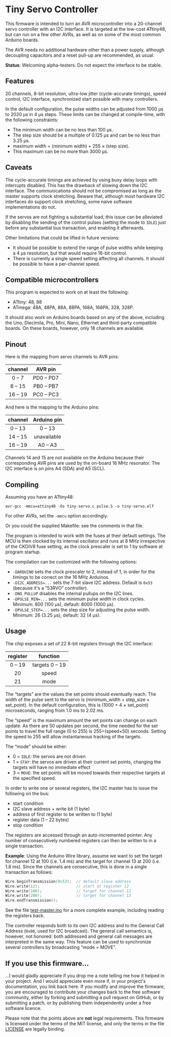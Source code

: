 # Tiny Servo Controller

This firmware is intended to turn an AVR microcontroller into a
20-channel servo controller with an I2C interface. It is targeted at the
low-cost ATtiny48, but can run on a few other AVRs, as well as on some
of the most common Arduino boards.

The AVR needs no additional hardware other than a power supply, although
decoupling capacitors and a reset pull-up are recommended, as usual.

**Status**: Welcoming alpha-testers. Do not expect the interface to be
stable.

## Features

20 channels, 8-bit resolution, ultra-low jitter (cycle-accurate
timings), speed control, I2C interface, synchronized start possible with
many controllers.

In the default configuration, the pulse widths can be adjusted from
1000&nbsp;µs to 2020&nbsp;µs in 4&nbsp;µs steps. These limits can be
changed at compile-time, with the following constraints:

* The minimum width can be no less than 100&nbsp;µs.
* The step size should be a multiple of 0.125&nbsp;µs
  and can be no less than 3.25&nbsp;µs.
* maximum width = (minimum width) + 255 × (step size).
* This maximum can be no more than 3000&nbsp;µs.

## Caveats

The cycle-accurate timings are achieved by using busy delay loops with
interrupts disabled. This has the drawback of slowing down the I2C
interface. The communications should not be compromised as long as the
master supports clock stretching. Beware that, although most hardware
I2C interfaces do support clock stretching, some naive software
implementations do not.

If the servos are not fighting a substantial load, this issue can be
alleviated by disabling the sending of the control pulses (setting the
mode to `IDLE`) just before any substantial bus transaction, and
enabling it afterwards.

Other limitations that could be lifted in future versions:

* It should be possible to extend the range of pulse widths while
  keeping a 4&nbsp;µs resolution, but that would require 16-bit control.
* There is currently a single speed setting affecting all channels. It
  should be possible to have a per-channel speed.

## Compatible microcontrollers

This program is expected to work on at least the following:
* ATtiny: 48, 88
* ATmega: 48A, 48PA, 88A, 88PA, 168A, 168PA, 328, 328P.

It should also work on Arduino boards based on any of the above,
including the Uno, Diecimila, Pro, Mini, Nano, Ethernet and third-party
compatible boards. On these boards, however, only 18 channels are
available.

## Pinout

Here is the mapping from servo channels to AVR pins:

| channel |  AVR pin  |
|:-------:|:---------:|
|  0 –  7 | PD0 – PD7 |
|  8 – 15 | PB0 – PB7 |
| 16 – 19 | PC0 – PC3 |

And here is the mapping to the Arduino pins:

| channel | Arduino pin |
|:-------:|:-----------:|
|  0 – 13 |    0 – 13   |
| 14 – 15 | unavailable |
| 16 – 19 |   A0 – A3   |

Channels 14 and 15 are not available on the Arduino because their
corresponding AVR pins are used by the on-board 16&nbsp;MHz resonator.
The I2C interface is on pins A4 (SDA) and A5 (SCL).

## Compiling

Assuming you have an ATtiny48:

    avr-gcc -mmcu=attiny48 -Os tiny-servo.c pulse.S -o tiny-servo.elf

For other AVRs, set the `-mmcu` option accordingly.

Or you could the supplied Makefile: see the comments in that file.

The program is intended to work with the fuses at their default
settings. The MCU is then clocked by its internal oscillator and runs at
8&nbsp;MHz irrespective of the CKDIV8 fuse setting, as the clock
prescaler is set to 1 by software at program startup.

The compilation can be customized with the following options:

* `-DARDUINO` sets the clock prescaler to 2, instead of 1, in order for
  the timings to be correct on the 16&nbsp;MHz Arduinos.
* `-DI2C_ADDRESS=...` sets the 7-bit slave I2C address. Default is
  `0x53` (because it's a “53RVO” controller).
* `-DNO_PULLUP` disables the internal pullups on the I2C lines.
* `-DPULSE_MIN=...` sets the minimum pulse width in clock cycles.
  Minimum: 800 (100&nbsp;µs), default: 8000 (1000&nbsp;µs).
* `-DPULSE_STEP=...` sets the step size for adjusting the pulse width.
  Minimum: 26 (3.25&nbsp;µs), default: 32 (4&nbsp;µs).

## Usage

The chip exposes a set of 22 8-bit registers through the I2C interface:

| register |    function    |
|:--------:|:--------------:|
|  0 – 19  | targets 0 – 19 |
|    20    |     speed      |
|    21    |     mode       |

The “targets” are the values the set points should eventually reach. The
width of the pulse sent to the servo is (minimum\_width + step\_size ×
set\_point). In the default configuration, this is (1000 + 4 ×
set\_point) microseconds, ranging from 1.0&nbsp;ms to 2.02&nbsp;ms.

The “speed” is the maximum amount the set points can change on each
update. As there are 50 updates per second, the time needed for the set
points to travel the full range (0 to 255) is 255÷(speed×50) seconds.
Setting the speed to 255 will allow instantaneous tracking of the
targets.

The “mode” should be either:
* 0 = `IDLE`: the servos are not driven
* 1 = `STAY`: the servos are driven at their current set points,
  changing the targets will have no immediate effect
* 3 = `MOVE`: the set points will be moved towards their respective
  targets at the specified speed.

In order to write one or several registers, the I2C master has to
issue the following on the bus:
* start condition
* I2C slave address + write bit (1 byte)
* address of first register to be written to (1 byte)
* register data (1 – 22 bytes)
* stop condition

The registers are accessed through an auto-incremented pointer. Any
number of consecutively numbered registers can then be written to in a
single transaction.

**Example**: Using the Arduino Wire library, assume we want to set the
target for channel 12 at 100 (i.e. 1.4&nbsp;ms) and the target for
channel 13 at 200 (i.e. 1.8&nbsp;ms). Since the channels are
consecutive, this is done in a single transaction as follows:

```C++
Wire.beginTransmission(0x53);  // default slave address
Wire.write(12);                // start at register 12
Wire.write(100);               // target for channel 12
Wire.write(200);               // target for channel 13
Wire.endTransmission();
```

See the file [test-master.ino](test-master.ino) for a more complete
example, including reading the registers back.

The controller responds both to its own I2C address and to the General
Call Address (`0x00`, used for I2C broadcast). The general call
semantics is, however, not honored: both addressed and general call
messages are interpreted in the same way. This feature can be used to
synchronize several controllers by broadcasting “mode =&nbsp;MOVE”.

## If you use this firmware...

...I would gladly appreciate if you drop me a note telling me how it
helped in your project. And I would appreciate even more if, in your
project's documentation, you link back here. If you modify and improve
the firmware, you are encouraged to contribute your changes back to the
free software community, either by forking and submitting a pull request
on GitHub, or by submitting a patch, or by publishing them independently
under a free software licence.

Please note that the points above are **not** legal requirements. This
firmware is licensed under the terms of the MIT license, and only the
terms in the file [LICENSE](LICENSE) are legally binding.
